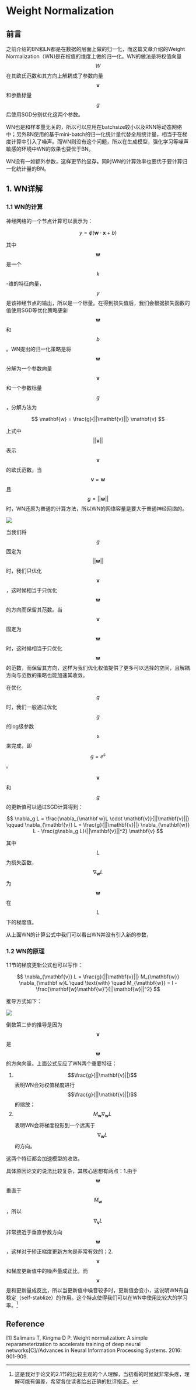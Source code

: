 # Weight Normalization

## 前言

之前介绍的BN和LN都是在数据的层面上做的归一化，而这篇文章介绍的Weight Normalization（WN\)是在权值的维度上做的归一化。WN的做法是将权值向量$$W$$在其欧氏范数和其方向上解耦成了参数向量$$\mathbf{v}$$和参数标量$$g$$后使用SGD分别优化这两个参数。

WN也是和样本量无关的，所以可以应用在batchsize较小以及RNN等动态网络中；另外BN使用的基于mini-batch的归一化统计量代替全局统计量，相当于在梯度计算中引入了噪声。而WN则没有这个问题，所以在生成模型，强化学习等噪声敏感的环境中WN的效果也要优于BN。

WN没有一如额外参数，这样更节约显存。同时WN的计算效率也要优于要计算归一化统计量的BN。

## 1. WN详解

### 1.1 WN的计算

神经网络的一个节点计算可以表示为：


$$
y = \phi(\mathbf{w}\cdot\mathbf{x}+b)
$$


其中$$\mathbf{w}$$是一个$$k$$-维的特征向量，$$y$$是该神经节点的输出，所以是一个标量。在得到损失值后，我们会根据损失函数的值使用SGD等优化策略更新$$\mathbf{w}$$和$$b$$。WN提出的归一化策略是将$$\mathbf{w}$$分解为一个参数向量$$\mathbf{v}$$和一个参数标量$$g$$，分解方法为


$$
\mathbf{w} = \frac{g}{||\mathbf{v}||} \mathbf{v}
$$


上式中$$||\mathbf{v}||$$表示$$\mathbf{v}$$的欧氏范数。当$$\mathbf{v}=\mathbf{w}$$且$$g = ||\mathbf{w}||$$时，WN还原为普通的计算方法，所以WN的网络容量是要大于普通神经网络的。

![](/assets/WN_1.png)


当我们将$$g$$固定为$$||\mathbf{w}||$$时，我们只优化$$\mathbf{v}$$，这时候相当于只优化$$\mathbf{w}$$的方向而保留其范数。当$$\mathbf{v}$$固定为$$\mathbf{w}$$时，这时候相当于只优化$$\mathbf{w}$$的范数，而保留其方向，这样为我们优化权值提供了更多可以选择的空间，且解耦方向与范数的策略也能加速其收敛。

在优化$$g$$时，我们一般通过优化$$g$$的log级参数$$s$$来完成，即$$g = e^s$$。

$$\mathbf{v}$$和$$g$$的更新值可以通过SGD计算得到：


$$
\nabla_g L = \frac{\nabla_{\mathbf w}L \cdot \mathbf{v}}{||\mathbf{v}||}
\qquad
\nabla_{\mathbf{v}} L = \frac{g}{||\mathbf{v}||} \nabla_{\mathbf{w}} L - \frac{g\nabla_g L}{||\mathbf{v}||^2} \mathbf{v}
$$


其中$$L$$为损失函数，$$\nabla_{\mathbf{w}}L$$为$$\mathbf{w}$$在$$L$$下的梯度值。

从上面WN的计算公式中我们可以看出WN并没有引入新的参数，

### 1.2 WN的原理

1.1节的梯度更新公式也可以写作：


$$
\nabla_{\mathbf{v}} L = \frac{g}{||\mathbf{v}||} M_{\mathbf{w}} \nabla_{\mathbf w}L
\quad
\text{with}
\quad
M_{\mathbf{w}} = I - \frac{\mathbf{w}\mathbf{w}'}{||\mathbf{w}||^2}
$$


推导方式如下：

![](/assets/WN_a1.png)

倒数第二步的推导是因为$$\mathbf{v}$$是$$\mathbf{w}$$的方向向量。上面公式反应了WN两个重要特征：

1. $$\frac{g}{||\mathbf{v}||}$$表明WN会对权值梯度进行$$\frac{g}{||\mathbf{v}||}$$的缩放；
2. $$M_{\mathbf{w}} \nabla_{\mathbf w}L$$表明WN会将梯度投影到一个远离于$$\nabla_{\mathbf w}L$$的方向。

这两个特征都会加速模型的收敛。

具体原因论文的说法比较复杂，其核心思想有两点：1.由于$$\mathbf{w}$$垂直于$$M_{\mathbf{w}}$$，所以$$\nabla_{\mathbf{v}}L$$非常接近于垂直参数方向$$\mathbf{w}$$，这样对于矫正梯度更新方向是非常有效的；2.$$\mathbf{v}$$和梯度更新值中的噪声量成正比，而$$\mathbf{v}$$是和更新量成反比，所以当更新值中噪音较多时，更新值会变小，这说明WN有自稳定（self-stablize）的作用。这个特点使得我们可以在WN中使用比较大的学习率。[^1]

## Reference

\[1\] Salimans T, Kingma D P. Weight normalization: A simple reparameterization to accelerate training of deep neural networks\[C\]//Advances in Neural Information Processing Systems. 2016: 901-909.

[^1]: 这是我对于论文的2.1节的比较主观的个人理解，当初看的时候就非常头疼，理解可能有偏差，希望各位读者给出正确的批评指正。


